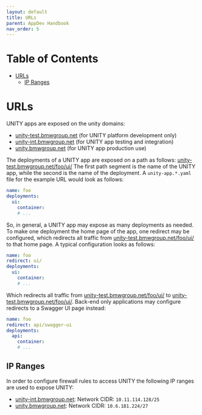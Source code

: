 ```yaml
---
layout: default
title: URLs
parent: AppDev Handbook
nav_order: 5
---
```


# Table of Contents

<!-- START doctoc generated TOC please keep comment here to allow auto update -->
<!-- DON'T EDIT THIS SECTION, INSTEAD RE-RUN doctoc TO UPDATE -->

- [URLs](#urls)
  - [IP Ranges](#ip-ranges)

<!-- END doctoc generated TOC please keep comment here to allow auto update -->

# URLs

UNITY apps are exposed on the unity domains:

* [unity-test.bmwgroup.net](https://unity.bmwgroup) (for UNITY platform development only)
* [unity-int.bmwgroup.net](https://unity.bmwgroup) (for UNITY app testing and integration)
* [unity.bmwgroup.net](https://unity.bmwgroup) (for UNITY app production use)

The deployments of a UNITY app are exposed on a path as follows:
[unity-test.bmwgroup.net/foo/ui/](https://unity.bmwgroup/foo/ui)
The first path segment is the name of the UNITY app, while the second is the name of the deployment.
A `unity-app.*.yaml` file for the example URL would look as follows:

```yaml
name: foo
deployments:
  ui:
    container:
    # ...
```

So, in general, a UNITY app may expose as many deployments as needed.
To make one deployment the home page of the app, one redirect may be configured, which redirects all traffic
from
[unity-test.bmwgroup.net/foo/ui/](https://unity.bmwgroup/foo/)
to that home page. A typical configuration looks as follows:

```yaml
name: foo
redirect: ui/
deployments:
  ui:
    container:
    # ...
```

Which redirects all traffic from
[unity-test.bmwgroup.net/foo/ui/](https://unity.bmwgroup/foo/)
to
[unity-test.bmwgroup.net/foo/ui/](https://unity.bmwgroup/foo/ui/).
Back-end only applications may configure redirects to a Swagger UI page instead:

```yaml
name: foo
redirect: api/swagger-ui
deployments:
  api:
    container:
    # ...
```

## IP Ranges

In order to configure firewall rules to access UNITY the following IP ranges are used to expose UNITY:

* [unity-int.bmwgroup.net](https://unity.bmwgroup): Network CIDR: `10.11.114.128/25`
* [unity.bmwgroup.net](https://unity.bmwgroup): Network CIDR: `10.6.181.224/27`
